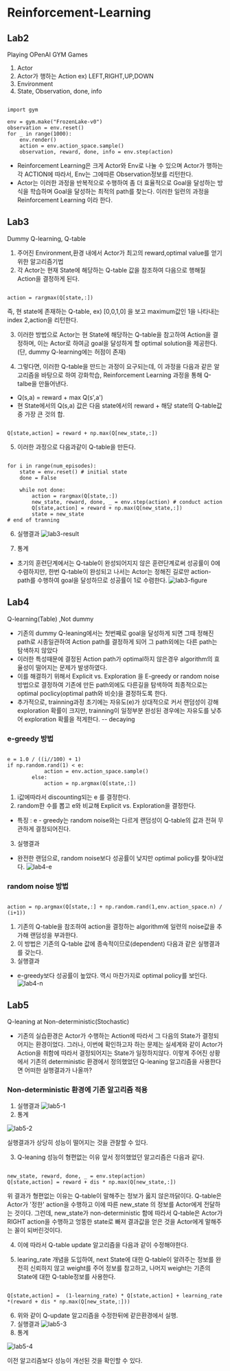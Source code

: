 # Reinforcement-Learning

## Lab2
Playing OPenAI GYM Games
1. Actor
2. Actor가 행하는 Action ex) LEFT,RIGHT,UP,DOWN
3. Environment
4. State, Observation, done, info

<pre><code>
import gym

env = gym.make("FrozenLake-v0")
observation = env.reset()
for _ in range(1000):
	env.render()
	action = env.action_space.sample()
	observation, reward, done, info = env.step(action)
</code></pre>

- Reinforcement Learning은 크게 Actor와 Env로 나눌 수 있으며 Actor가 행하는 각 ACTION에 따라서, Env는 그에따른 Observation정보를 리턴한다.
- Actor는 이러한 과정을 반복적으로 수행하여 좀 더 효율적으로 Goal을 달성하는 방식을 학습하며 Goal을 달성하는 최적의 path를 찾는다. 이러한 일련의 과정을 Reinforcement Learning 이라 한다.

## Lab3
Dummy Q-learning, Q-table
1. 주어진 Environment,환경 내에서 Actor가 최고의 reward,optimal value를 얻기위한 알고리즘기법
2. 각 Actor는 현재 State에 해당하는 Q-table 값을 참조하여 다음으로 행해질 Action을 결정하게 된다.

<pre><code>
action = rargmax(Q[state,:])
</code></pre>

즉, 현 state에 존재하는 Q-table, ex) [0,0,1,0] 을 보고 maximum값인 1을 나타내는 index 2,action을 리턴한다.

3. 이러한 방법으로 Actor는 현 State에 해당하는 Q-table을 참고하여 Action을 결정하며, 이는 Actor로 하여금 goal을 달성하게 할 optimal solution을 제공한다.(단, dummy Q-learning에는 허점이 존재)

4. 그렇다면, 이러한 Q-table을 만드는 과정이 요구되는데, 이 과정을 다음과 같은 알고리즘을 바탕으로 하여 강화학습, Reinforcement Learning 과정을 통해 Q-talbe을 만들어낸다.
- Q(s,a) = reward + max Q(s',a')
- 현 State에서의 Q(s,a) 값은 다음 state에서의 reward + 해당 state의 Q-table값중 가장 큰 것의 합.

<pre><code>
Q[state,action] = reward + np.max(Q[new_state,:])
</code></pre>
5. 이러한 과정으로 다음과같이 Q-table을 만든다.
<pre><code>
for i in range(num_episodes):
	state = env.reset() # initial state
	done = False

	while not done:
		action = rargmax(Q[state,:])
		new_state, reward, done, _ = env.step(action) # conduct action
		Q[state,action] = reward + np.max(Q[new_state,:])
		state = new_state
# end of tranning
</code></pre>

6. 실행결과
![lab3-result](/lab3/result/lab3_result.png)

7. 통계
- 초기의 훈련단계에서는 Q-table이 완성되어지지 않은 훈련단계로써 성공률이 0에 수렴하지만, 한번 Q-table이 완성되고 나서는 Actor는 정해진 길로만 action-path를 수행하여 goal을 달성하므로 성공률이 1로 수렴한다.
![lab3-figure](/lab3/result/figure.png)

## Lab4
Q-learning(Table) ,Not dummy
- 기존의 dummy Q-leaning에서는 첫번째로 goal을 달성하게 되면 그때 정해진 path로 시종일관하여 Action path를 결정하게 되어 그 path외에는 다른 path는 탐색하지 않았다
- 이러한 특성때문에 결정된 Action path가 optimal하지 않은경우 algorithm의 효율성이 떨어지는 문제가 발생하였다.
- 이를 해결하기 위해서 Explicit vs. Exploration 을 E-greedy or random noise방법으로 결정하여 기존에 만든 path외에도 다른길을 탐색하여 최종적으로는 optimal poclicy(optimal path와 비슷)을 결정하도록 한다.
- 추가적으로, trainning과정 초기에는 자유도(e)가 상대적으로 커서 랜덤성이 강해 exploration 확률이 크지만, trainning이 일정부분 완성된 경우에는 자유도를 낮추어 exploration 확률을 적게한다. -- decaying
### e-greedy 방법
<pre><code>
e = 1.0 / ((i//100) + 1)
if np.random.rand(1) < e:
			action = env.action_space.sample()
		else:
			action = np.argmax(Q[state,:])
</code></pre>
1. i값에따라서 discounting되는 e 를 결정한다.
2. random한 수를 뽑고 e와 비교해 Explicit vs. Exploration을 결정한다.
- 특징 : e - greedy는 random noise와는 다르게 랜덤성이 Q-table의 값과 전혀 무관하게 결정되어진다.
3. 실행결과
- 완전한 랜덤으로, random noise보다 성공률이 낮지만 optimal policy를 찾아내었다.
![lab4-e](/lab4/result/lab4_e.png)
### random noise 방법
<pre><code>
action = np.argmax(Q[state,:] + np.random.rand(1,env.action_space.n) / (i+1))
</code></pre>
1. 기존의 Q-table을 참조하여 action을 결정하는 algorithm에 일련의 noise값을 추가해 랜덤성을 부과한다.
2. 이 방법은 기존의 Q-table 값에 종속적이므로(dependent) 다음과 같은 실행결과를 갖는다.
3. 실행결과
- e-greedy보다 성공률이 높았다. 역시 마찬가지로 optimal policy를 보인다.
![lab4-n](/lab4/result/lab4_n.png)

## Lab5
Q-leaning at Non-deterministic(Stochastic)
- 기존의 실습환경은 Actor가 수행하는 Action에 따라서 그 다음의 State가 결정되어지는 환경이었다. 그러나, 이번에 확인하고자 하는 문제는 실세계와 같이 Actor가 Action을 취함에 따라서 결정되어지는 State가 일정하지않다.
이렇게 주어진 상황에서 기존의 deterministic 환경에서 정의했었던 Q-leaning 알고리즘을 사용한다면 어떠한 실행결과가 나올까?

### Non-deterministic 환경에 기존 알고리즘 적용
1. 실행결과
![lab5-1](/lab5/result/lab5_result1.png)
2. 통계

![lab5-2](/lab5/result/figure1.png)

실행결과가 상당히 성능이 떨어지는 것을 관찰할 수 있다.

3. Q-leaning 성능이 형편없는 이유
앞서 정의했었던 알고리즘은 다음과 같다.
<pre><code>
new_state, reward, done, _ = env.step(action)
Q[state,action] = reward + dis * np.max(Q[new_state,:])
</code></pre>
위 결과가 형편없는 이유는 Q-table이 말해주는 정보가 옳지 않은까닭이다. Q-table은 Actor가 '정한' action을 수행하고 이에 따른 new_state 의 정보를 Actor에게 전달하는 것이다. 그런데, new_state가 non-deterministic 함에 따라서 Q-table은 Actor가 RIGHT action을 수행하고 엉뚱한 state로 빠져 결과값을 얻은 것을 Actor에게 말해주는 꼴이 되버린것이다.

4. 이에 따라서 Q-table update 알고리즘을 다음과 같이 수정해야한다.

5. learing_rate 개념을 도입하여, next State에 대한 Q-table이 알려주는 정보를 완전히 신뢰하지 않고 weight를 주어 정보를 참고하고, 나머지 weight는 기존의 State에 대한 Q-table정보를 사용한다.
<pre><code>
Q[state,action] =  (1-learning_rate) * Q[state,action] + learning_rate *(reward + dis * np.max(Q[new_state,:]))
</code></pre>

6. 위와 같이 Q-update 알고리즘을 수정한뒤에 같은환경에서 실행.
7. 실행결과
![lab5-3](/lab5/result/lab5_result2.png)
8. 통계

![lab5-4](/lab5/result/figure2.png)

이전 알고리즘보다 성능이  개선된 것을 확인할 수 있다.


